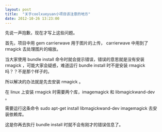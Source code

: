 ```yaml
---
layout: post
title:  "关于coolxueyuan小项目该注意的地方"
date: 2012-10-26 13:23:00
---
```


先说一声抱歉，现在才写上这些问题。

首先，项目中用 gem  carrierwave 用于图片的上传， carrierwave 中用到了rmagick 去处理图片的缩放。

当大家使用 bundle install 命令时就会提示错误，错误的意思就是没有安装 rmagick ，可能大家会疑惑，难道运行 bundle install 时不是安装 rmagick 吗？？不是那个样子的。

所以解决的办法就是先去安装 rmagick 。

在 linux 上安装 rmagick 时需要两个库，imagemagick 和 libmagickwand-dev 。

需要运行这条命令 sudo apt-get install libmagickwand-dev imagemagick 去安装依赖库。

这是你再去执行 bundle install 时就不会有刚才的错误信息了。
